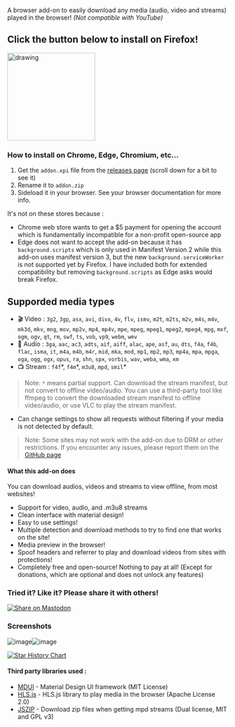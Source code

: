 A browser add-on to easily download any media (audio, video and streams) played in the browser! *(Not compatible with YouTube)*

## Click the button below to install on Firefox!

<a href="https://addons.mozilla.org/addon/media-downloader-unleashed?utm_source=github-readme"><img src="https://blog.mozilla.org/addons/files/2020/04/get-the-addon-fx-apr-2020.svg" alt="drawing" width="200"/></a>

### How to install on Chrome, Edge, Chromium, etc...
1. Get the `addon.xpi` file from the [releases page](https://github.com/helloyanis/media-downloader-unleashed/releases) (scroll down for a bit to see it)
2. Rename it to `addon.zip`
3. Sideload it in your browser. See your browser documentation for more info.

It's not on these stores because :
- Chrome web store wants to get a $5 payment for opening the account which is fundamentally incompatible for a non-profit open-source app
- Edge does not want to accept the add-on because it has `background.scripts` which is only used in Manifest Version 2 while this add-on uses manifest version 3, but the new `background.serviceWorker` is not supported yet by Firefox. I have included both for extended compatibility but removing `background.scripts` as Edge asks would break Firefox.

## Supporded media types

- 🎬 Video : `3g2`, `3gp`, `asx`, `avi`, `divx`, `4v`, `flv`, `ismv`, `m2t`, `m2ts`, `m2v`, `m4s`, `m4v`, `mk3d`, `mkv`, `mng`, `mov`, `mp2v`, `mp4`, `mp4v`, `mpe`, `mpeg`, `mpeg1`, `mpeg2`, `mpeg4`, `mpg`, `mxf`, `ogm`, `ogv`, `qt`, `rm`, `swf`, `ts`, `vob`, `vp9`, `webm`, `wmv`
- 🎵 Audio : `3ga`, `aac`, `ac3`, `adts`, `aif`, `aiff`, `alac`, `ape`, `asf`, `au`, `dts`, `f4a`, `f4b`, `flac`, `isma`, `it`, `m4a`, `m4b`, `m4r`, `mid`, `mka`, `mod`, `mp1`, `mp2`, `mp3`, `mp4a`, `mpa`, `mpga`, `oga`, `ogg`, `ogx`, `opus`, `ra`, `shn`, `spx`, `vorbis`, `wav`, `weba`, `wma`, `xm`
- 📺 Stream : `f4f`\*, `f4m`\*, `m3u8`, `mpd`, `smil`\*

> Note: `*` means partial support. Can download the stream manifest, but not convert to offline video/audio. You can use a third-party tool like ffmpeg to convert the downloaded stream manifest to offline video/audio, or use VLC to play the stream manifest.

- Can change settings to show all requests without filtering if your media is not detected by default.

> Note: Some sites may not work with the add-on due to DRM or other restrictions. If you encounter any issues, please report them on the [GitHub page](https://github.com/helloyanis/media-downloader-unleashed/issues)

#### What this add-on does

You can download audios, videos and streams to view offline, from most websites!

- Support for video, audio, and .m3u8 streams
- Clean interface with material design!
- Easy to use settings!
- Multiple detection and download methods to try to find one that works on the site!
- Media preview in the browser!
- Spoof headers and referrer to play and download videos from sites with protections!
- Completely free and open-source! Nothing to pay at all! (Except for donations, which are optional and does not unlock any features)

### Tried it? Like it? Please share it with others!

<a rel="me" href="https://mastodonshare.com/?text=Check+out+Media+Downloader+Unleashed%2C+a+free+and+%23opensource+browser+extension+to+download+videos%2C+audios+and+live+streams+from+many+websites%21+For+%23firefox+and+can+be+sideloaded+on+%23chrome+and+other+%23chromium+browsers%21%0D%0A%0D%0AFirefox+store+%3A+https%3A%2F%2Faddons.mozilla.org%2Faddon%2Fmedia-downloader-unleashed%3Futm_source%3Dmastodon-share%0D%0A%0D%0ASource+code+%3A%0D%0Ahttps%3A%2F%2Faddons.mozilla.org%2Faddon%2Fmedia-downloader-unleashed%0D%0A%0D%0A%23downloader+%23extension+%23foss+%23libre+%23mediadownloaderunleashed&url="><img alt="Share on Mastodon" src="https://img.shields.io/badge/Share-on Mastodon-%236364FF?logo=mastodon&logoColor=white">
</a>

### Screenshots

![image](https://github.com/user-attachments/assets/8fd28749-a1fa-4ca2-bcdd-c32acad89cfc)![image](https://github.com/user-attachments/assets/8e2619ca-d064-4705-9999-bf862f5379c8)

<a href="https://www.star-history.com/#helloyanis/media-downloader-unleashed&Date">
 <picture>
   <source media="(prefers-color-scheme: dark)" srcset="https://api.star-history.com/svg?repos=helloyanis/media-downloader-unleashed&type=Date&theme=dark" />
   <source media="(prefers-color-scheme: light)" srcset="https://api.star-history.com/svg?repos=helloyanis/media-downloader-unleashed&type=Date" />
   <img alt="Star History Chart" src="https://api.star-history.com/svg?repos=helloyanis/media-downloader-unleashed&type=Date" />
 </picture>
</a>

#### Third party libraries used :

- [MDUI](https://www.mdui.org/en/) - Material Design UI framework (MIT License)
- [HLS.js](https://github.com/video-dev/hls.js/) - HLS.js library to play media in the browser (Apache License 2.0) 
- [JSZIP](https://github.com/Stuk/jszip) - Download zip files when getting mpd streams (Dual license, MIT and GPL v3)
